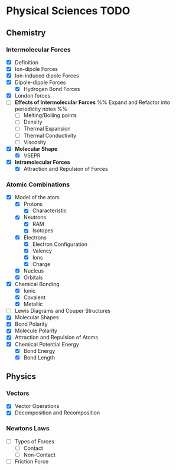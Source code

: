 # Physical Sciences TODO

## Chemistry
### Intermolecular Forces
- [x] Definition
- [x] Ion-dipole Forces
- [x] Ion-induced dipole Forces
- [x] Dipole-dipole Forces
	- [x] Hydrogen Bond Forces
- [x] London forces
- [ ] **Effects of Intermolecular Forces** %% Expand and Refactor into periodicity notes %%
	- [ ] Melting/Boiling points
	- [ ] Density
	- [ ] Thermal Expansion
	- [ ] Thermal Conductivity
	- [ ] Viscosity
- [x] **Molecular Shape**
	- [x] VSEPR
- [x] **Intramolecular Forces**
	- [x] Attraction and Repulsion of Forces

### Atomic Combinations
- [x] Model of the atom
	- [x] Protons
		- [x] Characteristic
	- [x] Neutrons
		- [x] RAM
		- [x] Isotopes
	- [x] Electrons
		- [x] Electron Configuration
		- [x] Valency
		- [x] Ions
		- [x] Charge
	- [x] Nucleus
	- [x] Orbitals
- [x] Chemical Bonding
	- [x] Ionic
	- [x] Covalent
	- [x] Metallic
- [ ] Lewis Diagrams and Couper Structures
- [x] Molecular Shapes
- [x] Bond Polarity
- [x] Molecule Polarity
- [x] Attraction and Repulsion of Atoms
- [x] Chemical Potential Energy
	- [x] Bond Energy
	- [x] Bond Length

## Physics
### Vectors
- [x] Vector Operations
- [x] Decomposition and Recomposition

### Newtons Laws
- [ ] Types of Forces
	- [ ] Contact
	- [ ] Non-Contact
- [ ] Friction Force